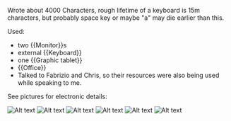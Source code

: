 Wrote about 4000 Characters, rough lifetime of a keyboard is 15m characters, but probably space key or maybe "a" may die earlier than this.

Used:

* two {{Monitor}}s
* external {{Keyboard}}
* one {{Graphic tablet}}
* {{Office}}
* Talked to Fabrizio and Chris, so their resources were also being used while speaking to me.


See pictures for electronic details:

![Alt text](data/img/monitor2-thumb.jpg "Monitor two")
![Alt text](data/img/monitor1-thumb.jpg "Monitor one")
![Alt text](data/img/laptop-thumb.jpg "Laptop")
![Alt text](data/img/external-mouse-thumb.jpg "External mouse")
![Alt text](data/img/external-keyboard-thumb.jpg "External keyboard")
![Alt text](data/img/graphic-tablet-thumb.jpg "External graphic tablet")
